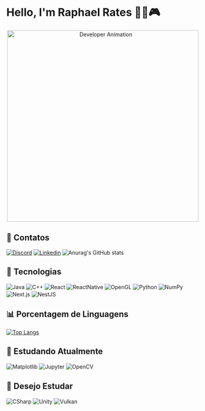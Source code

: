 # Hello, I'm Raphael Rates 👋🏻🎮

<div align="center">
  <img src="https://raw.githubusercontent.com/gist/patevs/b007a0e98fb216438d4cbf559fac4166/raw/88f20c9d749d756be63f22b09f3c4ac570bc5101/programming.gif" alt="Developer Animation" width="500px">
</div>

## 📱 Contatos
[![Discord](https://img.shields.io/badge/Discord-7289DA?style=for-the-badge&logo=discord&logoColor=white)](https://discord.com/etezikarapha)
[![Linkedin](https://img.shields.io/badge/LinkedIn-0077B5?style=for-the-badge&logo=linkedin&logoColor=white)](https://www.linkedin.com/in/raphael-rates-201919266/)
![Anurag's GitHub stats](https://github-readme-stats.vercel.app/api?username=RaphaelRates&show_icons=true&theme=tokyonight)

## 🚀 Tecnologias
<div style="display: inline-block;">
    <img align="center" alt="Java" src="https://img.shields.io/badge/java-%23ED8B00.svg?style=for-the-badge&logo=java&logoColor=white"/>
    <img align="center" alt="C++" src="https://img.shields.io/badge/C++-%2300599C.svg?style=for-the-badge&logo=c%2B%2B&logoColor=white"/>
    <img align="center" alt="React" src="https://img.shields.io/badge/React-20232A?style=for-the-badge&logo=react&logoColor=61DAFB"/>
    <img align="center" alt="ReactNative" src="https://img.shields.io/badge/React_Native-20232A?style=for-the-badge&logo=react&logoColor=61DAFB"/>
    <img align="center" alt="OpenGL" src="https://img.shields.io/badge/OpenGL-5586A4?style=for-the-badge&logo=opengl&logoColor=white"/>
    <img align="center" alt="Python" src="https://img.shields.io/badge/Python-3776AB?style=for-the-badge&logo=python&logoColor=white"/>
    <img align="center" alt="NumPy" src="https://img.shields.io/badge/NumPy-013243?style=for-the-badge&logo=numpy&logoColor=white"/>
  <img align="center" alt="Next.js" src="https://img.shields.io/badge/Next.js-000000?style=for-the-badge&logo=nextdotjs&logoColor=white"/>
    <img align="center" alt="NestJS" src="https://img.shields.io/badge/NestJS-E0234E?style=for-the-badge&logo=nestjs&logoColor=white"/>
</div>

## 📊 Porcentagem de Linguagens
[![Top Langs](https://github-readme-stats.vercel.app/api/top-langs/?username=RaphaelRates&layout=donut-vertical)](https://github.com/anuraghazra/github-readme-stats)

## 🌱 Estudando Atualmente
<div style="display: inline-block;">     
    <img align="center" alt="Matplotlib" src="https://img.shields.io/badge/Matplotlib-11557C?style=for-the-badge&logo=matplotlib&logoColor=white"/>
    <img align="center" alt="Jupyter" src="https://img.shields.io/badge/Jupyter-F37626?style=for-the-badge&logo=jupyter&logoColor=white"/>
  <img align="center" alt="OpenCV" src="https://img.shields.io/badge/OpenCV-5C3EE8?style=for-the-badge&logo=opencv&logoColor=white"/>
</div>

## 🔮 Desejo Estudar
<div style="display: inline-block;">
    <img align="center" alt="CSharp" src="https://img.shields.io/badge/C%23-239120?style=for-the-badge&logo=c-sharp&logoColor=white"/>
    <img align="center" alt="Unity" src="https://img.shields.io/badge/Unity-100000?style=for-the-badge&logo=unity&logoColor=white"/>
    <img align="center" alt="Vulkan" src="https://img.shields.io/badge/Vulkan-B7410E?style=for-the-badge&logo=vulkan&logoColor=white"/>
</div>
